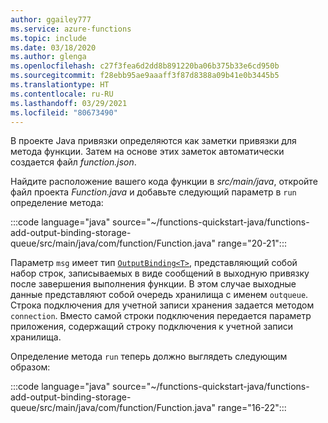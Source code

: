 ```yaml
---
author: ggailey777
ms.service: azure-functions
ms.topic: include
ms.date: 03/18/2020
ms.author: glenga
ms.openlocfilehash: c27f3fea6d2dd8b891220ba06b375b33e6cd950b
ms.sourcegitcommit: f28ebb95ae9aaaff3f87d8388a09b41e0b3445b5
ms.translationtype: HT
ms.contentlocale: ru-RU
ms.lasthandoff: 03/29/2021
ms.locfileid: "80673490"
---
```

В проекте Java привязки определяются как заметки привязки для метода функции. Затем на основе этих заметок автоматически создается файл *function.json*.

Найдите расположение вашего кода функции в _src/main/java_, откройте файл проекта *Function.java* и добавьте следующий параметр в `run` определение метода:

:::code language="java" source="~/functions-quickstart-java/functions-add-output-binding-storage-queue/src/main/java/com/function/Function.java" range="20-21":::

Параметр `msg` имеет тип [`OutputBinding<T>`](/java/api/com.microsoft.azure.functions.outputbinding), представляющий собой набор строк, записываемых в виде сообщений в выходную привязку после завершения выполнения функции. В этом случае выходные данные представляют собой очередь хранилища с именем `outqueue`. Строка подключения для учетной записи хранения задается методом `connection`. Вместо самой строки подключения передается параметр приложения, содержащий строку подключения к учетной записи хранилища.

Определение метода `run` теперь должно выглядеть следующим образом:  

:::code language="java" source="~/functions-quickstart-java/functions-add-output-binding-storage-queue/src/main/java/com/function/Function.java" range="16-22":::